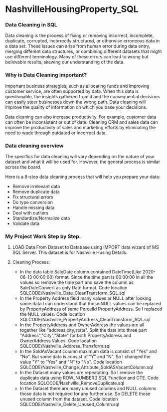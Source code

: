 # NashvilleHousingProperty_SQL

### Data Cleaning in SQL
Data cleaning is the process of fixing or removing incorrect, incomplete, duplicate, corrupted, incorrectly structured, or otherwise erroneous data in a data set. These issues can arise from human error during data entry, merging different data structures, or combining different datasets that might use different terminology. Many of these errors can lead to wrong but believable results, skewing our understanding of the data.

### Why is Data Cleaning important?
Important business strategies, such as allocating funds and improving customer service, are often supported by data. When this data is questionable, the insights gathered from it and the consequential decisions can easily steer businesses down the wrong path. Data cleaning will improve the quality of information on which you base your decisions.

Data cleaning can also increase productivity. For example, customer data can often be inconsistent or out of date. Cleaning CRM and sales data can improve the productivity of sales and marketing efforts by eliminating the need to wade through outdated or incorrect data.


### Data cleaning overview
The specifics for data cleaning will vary depending on the nature of your dataset and what it will be used for. However, the general process is similar across the board.

Here is a 8-step data cleaning process that will help you prepare your data:

* Remove irrelevant data
* Remove duplicate data
* Fix structural errors
* Do type conversion
* Handle missing data
* Deal with outliers
* Standardize/Normalize data
* Validate data

### My Project Work Step by Step.
1. LOAD Data From Dataset to Database using IMPORT data wizard of MS SQL Server. This dataset is for Nashville Husing Details.

2. Cleaning Process:
   * In the data table SaleDate column contained DateTime(Like 2020-06-13 00:00:00) format. Since the time part is 00:00:00 in all the         values so remove the time part and save the column as SaleDateConvert as only Date format. Code location         SQLCODE/Nashville_Date_CleanTransform_SQL.sql
   *  In the Property Address field many values ar NULL after looking some data I can understand that those NULL values can be replaced by PropertyAddress of same PercelId PropertyAddress. So I replaced the NULL values. Code location SQLCODE/Nashville_PropertyAddress_CleanTransform_SQL.sql
   *  In the PropertyAddress and OwnerAddress the values are all together like "address,city,state". Split the data into three part "Address","City","State" for both PropertyAddress and OwnerAddress Values. Code location SQLCODE/Nashville_Address_Transform.sql
   *  In the SoldAsVacant column maximum data is consist of "Yes" and "No". But some data is consist of "Y" and "N". So I changed the value "Y" to "Yes" and "N" to "No". Code location SQLCODE/Nashville_Change_Attribute_SoldASVacantColumn.sql
   *  In the Dataset many values are repeatating. So I remove the duplicate data using ROW_NUMBER() SQL Function and CTE. Code location SQLCODE/Nashville_RemoveDuplicate.sql
   *  In the Dataset there are many unused columns and NULL columns those data is not required for any further use. So DELETE those unused column from the dataset. Code location SQLCODE/Nashville_Delete_Unused_Column.sql
